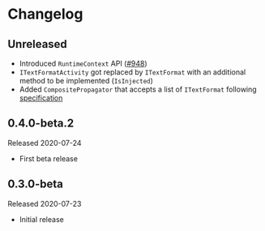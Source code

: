 # Changelog

## Unreleased

* Introduced `RuntimeContext` API
  ([#948](https://github.com/open-telemetry/opentelemetry-dotnet/pull/948))
* `ITextFormatActivity` got replaced by `ITextFormat` with an additional method
  to be implemented (`IsInjected`)
* Added `CompositePropagator` that accepts a list of `ITextFormat` following
  [specification](https://github.com/open-telemetry/opentelemetry-specification/blob/master/specification/context/api-propagators.md#create-a-composite-propagator)

## 0.4.0-beta.2

Released 2020-07-24

* First beta release

## 0.3.0-beta

Released 2020-07-23

* Initial release
